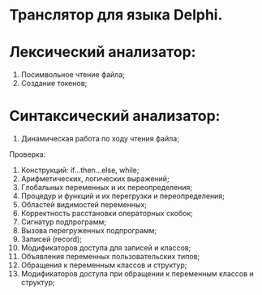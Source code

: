 # Транслятор для языка Delphi.

# Лексический анализатор:
1) Посимвольное чтение файла;
2) Создание токенов;

# Синтаксический анализатор:
1) Динамическая работа по ходу чтения файла;

Проверка:
1) Конструкций: if...then...else, while; 
2) Арифметических, логических выражений;
3) Глобальных переменных и их переопределения;
4) Процедур и функций и их перегрузки и переопределения;
5) Областей видимостей переменных;
6) Корректность расстановки операторных скобок;
7) Сигнатур подпрограмм;
8) Вызова перегруженных подпрограмм;
9) Записей (record);
10) Модификаторов доступа для записей и классов;
11) Объявления переменных пользовательских типов;
12) Обращения к переменным классов и структур;
13) Модификаторов доступа при обращении к переменным классов и структур;
